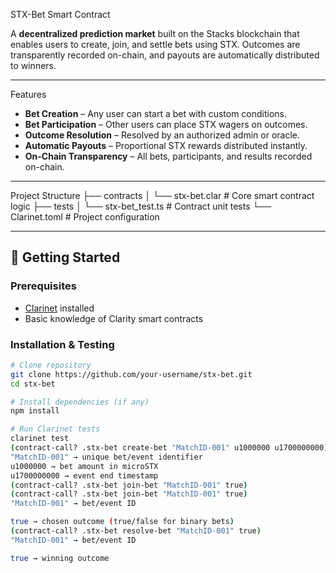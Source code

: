  STX-Bet Smart Contract

A **decentralized prediction market** built on the Stacks blockchain that enables users to create, join, and settle bets using STX. Outcomes are transparently recorded on-chain, and payouts are automatically distributed to winners.

---

 Features
- **Bet Creation** – Any user can start a bet with custom conditions.
- **Bet Participation** – Other users can place STX wagers on outcomes.
- **Outcome Resolution** – Resolved by an authorized admin or oracle.
- **Automatic Payouts** – Proportional STX rewards distributed instantly.
- **On-Chain Transparency** – All bets, participants, and results recorded on-chain.

---

 Project Structure
├── contracts
│ └── stx-bet.clar # Core smart contract logic
├── tests
│ └── stx-bet_test.ts # Contract unit tests
└── Clarinet.toml # Project configuration

---

## 🚀 Getting Started

### Prerequisites
- [Clarinet](https://github.com/hirosystems/clarinet) installed
- Basic knowledge of Clarity smart contracts

### Installation & Testing
```bash
# Clone repository
git clone https://github.com/your-username/stx-bet.git
cd stx-bet

# Install dependencies (if any)
npm install

# Run Clarinet tests
clarinet test
(contract-call? .stx-bet create-bet "MatchID-001" u1000000 u1700000000)
"MatchID-001" → unique bet/event identifier
u1000000 → bet amount in microSTX
u1700000000 → event end timestamp
(contract-call? .stx-bet join-bet "MatchID-001" true)
(contract-call? .stx-bet join-bet "MatchID-001" true)
"MatchID-001" → bet/event ID

true → chosen outcome (true/false for binary bets)
(contract-call? .stx-bet resolve-bet "MatchID-001" true)
"MatchID-001" → bet/event ID

true → winning outcome
